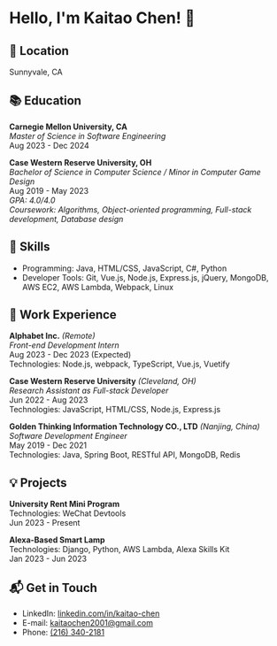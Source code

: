 # Hello, I'm Kaitao Chen! 👋

## 📍 Location
Sunnyvale, CA

## 📚 Education

**Carnegie Mellon University, CA**  
_Master of Science in Software Engineering_  
Aug 2023 - Dec 2024

**Case Western Reserve University, OH**  
_Bachelor of Science in Computer Science / Minor in Computer Game Design_  
Aug 2019 - May 2023  
_GPA: 4.0/4.0_  
_Coursework: Algorithms, Object-oriented programming, Full-stack development, Database design_

## 🔧 Skills
* Programming: Java, HTML/CSS, JavaScript, C#, Python
* Developer Tools: Git, Vue.js, Node.js, Express.js, jQuery, MongoDB, AWS EC2, AWS Lambda, Webpack, Linux

## 🌱 Work Experience

**Alphabet Inc.** _(Remote)_  
_Front-end Development Intern_  
Aug 2023 - Dec 2023 (Expected)  
Technologies: Node.js, webpack, TypeScript, Vue.js, Vuetify

**Case Western Reserve University** _(Cleveland, OH)_  
_Research Assistant as Full-stack Developer_  
Jun 2022 - Aug 2023  
Technologies: JavaScript, HTML/CSS, Node.js, Express.js

**Golden Thinking Information Technology CO., LTD** _(Nanjing, China)_  
_Software Development Engineer_  
May 2019 - Dec 2021  
Technologies: Java, Spring Boot, RESTful API, MongoDB, Redis

## 💡 Projects

**University Rent Mini Program**  
Technologies: WeChat Devtools  
Jun 2023 - Present

**Alexa-Based Smart Lamp**  
Technologies: Django, Python, AWS Lambda, Alexa Skills Kit  
Jan 2023 - Jun 2023

## 📬 Get in Touch

- LinkedIn: [linkedin.com/in/kaitao-chen](https://www.linkedin.com/in/kaitao-chen)
- E-mail: [kaitaochen2001@gmail.com](mailto:kaitaochen2001@gmail.com)
- Phone: [(216) 340-2181](tel:2163402181)
